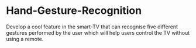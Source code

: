 # Hand-Gesture-Recognition
Develop a cool feature in the smart-TV that can recognise five different gestures performed by the user which will help users control the TV without using a remote.
